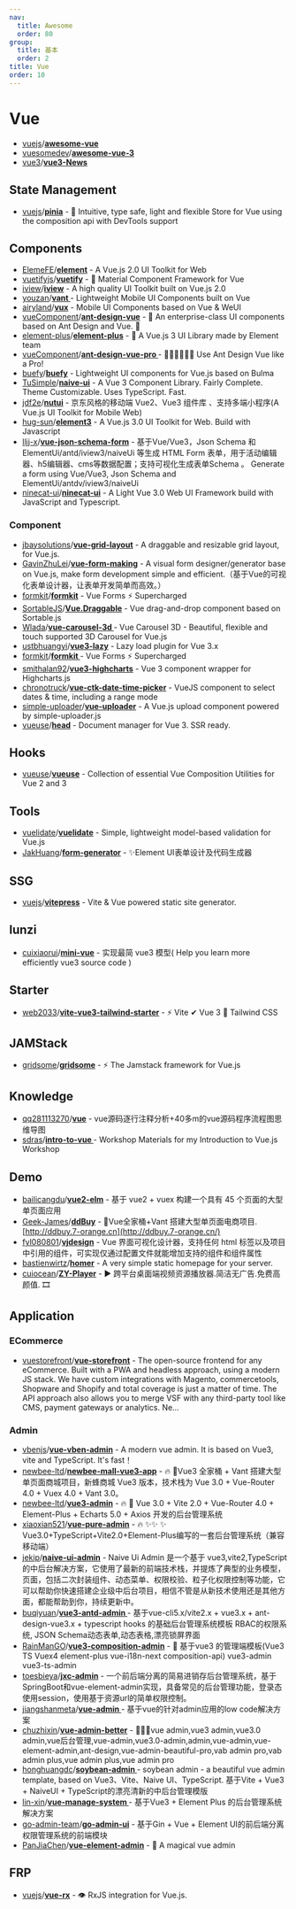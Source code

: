 ```yaml
---
nav:
  title: Awesome
  order: 80
group:
  title: 基本
  order: 2
title: Vue
order: 10
---
```


# Vue

- [vuejs](https://github.com/vuejs?type=source)/**[awesome-vue](https://github.com/vuejs/awesome-vue)**
- [vuesomedev](https://github.com/vuesomedev)/**[awesome-vue-3](https://github.com/vuesomedev/awesome-vue-3)**
- [vue3](https://github.com/vue3?type=source)/**[vue3-News](https://github.com/vue3/vue3-News)**

## State Management

- [vuejs](https://github.com/vuejs?type=source)/**[pinia](https://github.com/vuejs/pinia)** - 🍍 Intuitive, type safe, light and flexible Store for Vue using the composition api with DevTools support

## Components

- [ElemeFE](https://github.com/ElemeFE?type=source)/**[element](https://github.com/ElemeFE/element)** - A Vue.js 2.0 UI Toolkit for Web
- [vuetifyjs](https://github.com/vuetifyjs?type=source)/**[vuetify](https://github.com/vuetifyjs/vuetify)** - 🐉 Material Component Framework for Vue
- [iview](https://github.com/iview?type=source)/**[iview](https://github.com/iview/iview)** - A high quality UI Toolkit built on Vue.js 2.0
- [youzan](https://github.com/youzan?type=source)/**[vant ](https://github.com/youzan/vant)**- Lightweight Mobile UI Components built on Vue
- [airyland](https://github.com/airyland)/**[vux](https://github.com/airyland/vux)** - Mobile UI Components based on Vue & WeUI
- [vueComponent](https://github.com/vueComponent?type=source)/**[ant-design-vue](https://github.com/vueComponent/ant-design-vue)** - 🌈 An enterprise-class UI components based on Ant Design and Vue. 🐜
- [element-plus](https://github.com/element-plus?type=source)/**[element-plus](https://github.com/element-plus/element-plus)** - 🎉 A Vue.js 3 UI Library made by Element team
- [vueComponent](https://github.com/vueComponent?type=source)/**[ant-design-vue-pro ](https://github.com/vueComponent/ant-design-vue-pro)**- 👨🏻‍💻👩🏻‍💻 Use Ant Design Vue like a Pro!
- [buefy](https://github.com/buefy?type=source)/**[buefy](https://github.com/buefy/buefy)** - Lightweight UI components for Vue.js based on Bulma
- [TuSimple](https://github.com/TuSimple?type=source)/**[naive-ui](https://github.com/TuSimple/naive-ui)** - A Vue 3 Component Library. Fairly Complete. Theme Customizable. Uses TypeScript. Fast.
- [jdf2e](https://github.com/jdf2e?type=source)/**[nutui](https://github.com/jdf2e/nutui)** - 京东风格的移动端 Vue2、Vue3 组件库 、支持多端小程序(A Vue.js UI Toolkit for Mobile Web)
- [hug-sun](https://github.com/hug-sun?type=source)/**[element3](https://github.com/hug-sun/element3)** - A Vue.js 3.0 UI Toolkit for Web. Build with Javascript
- [lljj-x](https://github.com/lljj-x)/**[vue-json-schema-form](https://github.com/lljj-x/vue-json-schema-form)** - 基于Vue/Vue3，Json Schema 和 ElementUi/antd/iview3/naiveUi 等生成 HTML Form 表单，用于活动编辑器、h5编辑器、cms等数据配置；支持可视化生成表单Schema 。 Generate a form using Vue/Vue3, Json Schema and ElementUi/antdv/iview3/naiveUi
- [ninecat-ui](https://github.com/ninecat-ui?type=source)/**[ninecat-ui](https://github.com/ninecat-ui/ninecat-ui)** - A Light Vue 3.0 Web UI Framework build with JavaScript and Typescript.

### Component

- [jbaysolutions](https://github.com/jbaysolutions?type=source)/**[vue-grid-layout](https://github.com/jbaysolutions/vue-grid-layout)** - A draggable and resizable grid layout, for Vue.js.
- [GavinZhuLei](https://github.com/GavinZhuLei)/**[vue-form-making](https://github.com/GavinZhuLei/vue-form-making)** - A visual form designer/generator base on Vue.js, make form development simple and efficient.（基于Vue的可视化表单设计器，让表单开发简单而高效。）
- [formkit](https://github.com/formkit?type=source)/**[formkit](https://github.com/formkit/formkit)** - Vue Forms ⚡️ Supercharged
- [SortableJS](https://github.com/SortableJS?type=source)/**[Vue.Draggable](https://github.com/SortableJS/Vue.Draggable)** - Vue drag-and-drop component based on Sortable.js
- [Wlada](https://github.com/Wlada)/**[vue-carousel-3d ](https://github.com/Wlada/vue-carousel-3d)**- Vue Carousel 3D - Beautiful, flexible and touch supported 3D Carousel for Vue.js
- [ustbhuangyi](https://github.com/ustbhuangyi)/**[vue3-lazy](https://github.com/ustbhuangyi/vue3-lazy)** - Lazy load plugin for Vue 3.x
- [formkit](https://github.com/formkit?type=source)/**[formkit ](https://github.com/formkit/formkit)**- Vue Forms ⚡️ Supercharged
- [smithalan92](https://github.com/smithalan92)/**[vue3-highcharts](https://github.com/smithalan92/vue3-highcharts)** - Vue 3 component wrapper for Highcharts.js
- [chronotruck](https://github.com/chronotruck?type=source)/**[vue-ctk-date-time-picker](https://github.com/chronotruck/vue-ctk-date-time-picker)** - VueJS component to select dates & time, including a range mode
- [simple-uploader](https://github.com/simple-uploader?type=source)/**[vue-uploader](https://github.com/simple-uploader/vue-uploader)** - A Vue.js upload component powered by simple-uploader.js
- [vueuse](https://github.com/vueuse?type=source)/**[head](https://github.com/vueuse/head)** - Document <head> manager for Vue 3. SSR ready.

## Hooks

- [vueuse](https://github.com/vueuse?type=source)/**[vueuse](https://github.com/vueuse/vueuse)** - Collection of essential Vue Composition Utilities for Vue 2 and 3

## Tools

- [vuelidate](https://github.com/vuelidate?type=source)/**[vuelidate](https://github.com/vuelidate/vuelidate)** - Simple, lightweight model-based validation for Vue.js
- [JakHuang](https://github.com/JakHuang)/**[form-generator](https://github.com/JakHuang/form-generator)** - ✨Element UI表单设计及代码生成器

## SSG

- [vuejs](https://github.com/vuejs?type=source)/**[vitepress](https://github.com/vuejs/vitepress)** - Vite & Vue powered static site generator.

## lunzi

- [cuixiaorui](https://github.com/cuixiaorui)/**[mini-vue](https://github.com/cuixiaorui/mini-vue)** - 实现最简 vue3 模型( Help you learn more efficiently vue3 source code )

## Starter

- [web2033](https://github.com/web2033)/**[vite-vue3-tailwind-starter](https://github.com/web2033/vite-vue3-tailwind-starter)** - ⚡ Vite ✔ Vue 3 🌻 Tailwind CSS

## JAMStack

- [gridsome](https://github.com/gridsome?type=source)/**[gridsome](https://github.com/gridsome/gridsome)** - ⚡️ The Jamstack framework for Vue.js

## Knowledge

- [qq281113270](https://github.com/qq281113270)/**[vue](https://github.com/qq281113270/vue)** - vue源码逐行注释分析+40多m的vue源码程序流程图思维导图
- [sdras](https://github.com/sdras)/**[intro-to-vue ](https://github.com/sdras/intro-to-vue)**- Workshop Materials for my Introduction to Vue.js Workshop

## Demo

- [bailicangdu](https://github.com/bailicangdu)/**[vue2-elm](https://github.com/bailicangdu/vue2-elm)** - 基于 vue2 + vuex 构建一个具有 45 个页面的大型单页面应用
- [Geek-James](https://github.com/Geek-James)/**[ddBuy](https://github.com/Geek-James/ddBuy)** - 🎉Vue全家桶+Vant 搭建大型单页面电商项目.[http://ddbuy.7-orange.cn](http://ddbuy.7-orange.cn/)
- [fyl080801](https://github.com/fyl080801)/**[vjdesign](https://github.com/fyl080801/vjdesign)** - Vue 界面可视化设计器，支持任何 html 标签以及项目中引用的组件，可实现仅通过配置文件就能增加支持的组件和组件属性
- [bastienwirtz](https://github.com/bastienwirtz)/**[homer](https://github.com/bastienwirtz/homer)** - A very simple static homepage for your server.
- [cuiocean](https://github.com/cuiocean)/**[ZY-Player](https://github.com/cuiocean/ZY-Player)** - ▶️ 跨平台桌面端视频资源播放器.简洁无广告.免费高颜值. 🎞

## Application

### ECommerce

- [vuestorefront](https://github.com/vuestorefront?type=source)/**[vue-storefront](https://github.com/vuestorefront/vue-storefront)** - The open-source frontend for any eCommerce. Built with a PWA and headless approach, using a modern JS stack. We have custom integrations with Magento, commercetools, Shopware and Shopify and total coverage is just a matter of time. The API approach also allows you to merge VSF with any third-party tool like CMS, payment gateways or analytics. Ne…

### Admin

- [vbenjs](https://github.com/vbenjs?type=source)/**[vue-vben-admin](https://github.com/vbenjs/vue-vben-admin)** - A modern vue admin. It is based on Vue3, vite and TypeScript. It's fast！
- [newbee-ltd](https://github.com/newbee-ltd?type=source)/**[newbee-mall-vue3-app](https://github.com/newbee-ltd/newbee-mall-vue3-app)** - 🔥 🎉Vue3 全家桶 + Vant 搭建大型单页面商城项目，新蜂商城 Vue3 版本，技术栈为 Vue 3.0 + Vue-Router 4.0 + Vuex 4.0 + Vant 3.0。
- [newbee-ltd](https://github.com/newbee-ltd?type=source)/**[vue3-admin](https://github.com/newbee-ltd/vue3-admin)** - 🔥 🎉 Vue 3.0 + Vite 2.0 + Vue-Router 4.0 + Element-Plus + Echarts 5.0 + Axios 开发的后台管理系统
- [xiaoxian521](https://github.com/xiaoxian521)/**[vue-pure-admin](https://github.com/xiaoxian521/vue-pure-admin)** - 🔥 ✨✨ ✨ Vue3.0+TypeScript+Vite2.0+Element-Plus编写的一套后台管理系统（兼容移动端）
- [jekip](https://github.com/jekip)/**[naive-ui-admin](https://github.com/jekip/naive-ui-admin)** - Naive Ui Admin 是一个基于 vue3,vite2,TypeScript 的中后台解决方案，它使用了最新的前端技术栈，并提炼了典型的业务模型，页面，包括二次封装组件、动态菜单、权限校验、粒子化权限控制等功能，它可以帮助你快速搭建企业级中后台项目，相信不管是从新技术使用还是其他方面，都能帮助到你，持续更新中。
- [buqiyuan](https://github.com/buqiyuan)/**[vue3-antd-admin ](https://github.com/buqiyuan/vue3-antd-admin)**- 基于vue-cli5.x/vite2.x + vue3.x + ant-design-vue3.x + typescript hooks 的基础后台管理系统模板 RBAC的权限系统, JSON Schema动态表单,动态表格,漂亮锁屏界面
- [RainManGO](https://github.com/RainManGO)/**[vue3-composition-admin](https://github.com/RainManGO/vue3-composition-admin)** - 🎉 基于vue3 的管理端模板(Vue3 TS Vuex4 element-plus vue-i18n-next composition-api) vue3-admin vue3-ts-admin
- [toesbieya](https://github.com/toesbieya)/**[jxc-admin](https://github.com/toesbieya/jxc-admin)** - 一个前后端分离的简易进销存后台管理系统，基于SpringBoot和vue-element-admin实现，具备常见的后台管理功能，登录态使用session，使用基于资源url的简单权限控制。
- [jiangshanmeta](https://github.com/jiangshanmeta)/**[vue-admin ](https://github.com/jiangshanmeta/vue-admin)**- 基于vue的针对admin应用的low code解决方案
- [chuzhixin](https://github.com/chuzhixin)/**[vue-admin-better](https://github.com/chuzhixin/vue-admin-better)** - 🚀🚀🚀vue admin,vue3 admin,vue3.0 admin,vue后台管理,vue-admin,vue3.0-admin,admin,vue-admin,vue-element-admin,ant-design,vue-admin-beautiful-pro,vab admin pro,vab admin plus,vue admin plus,vue admin pro
- [honghuangdc](https://github.com/honghuangdc)/**[soybean-admin ](https://github.com/honghuangdc/soybean-admin)** - soybean admin - a beautiful vue admin template, based on Vue3、Vite、Naive UI、TypeScript. 基于Vite + Vue3 + NaiveUI + TypeScript的漂亮清新的中后台管理模版
- [lin-xin](https://github.com/lin-xin)/**[vue-manage-system ](https://github.com/lin-xin/vue-manage-system)**- 基于Vue3 + Element Plus 的后台管理系统解决方案
- [go-admin-team](https://github.com/go-admin-team?type=source)/**[go-admin-ui](https://github.com/go-admin-team/go-admin-ui)** - 基于Gin + Vue + Element UI的前后端分离权限管理系统的前端模块
- [PanJiaChen](https://github.com/PanJiaChen)/**[vue-element-admin](https://github.com/PanJiaChen/vue-element-admin)** - 🎉 A magical vue admin

## FRP

- [vuejs](https://github.com/vuejs?type=source)/**[vue-rx](https://github.com/vuejs/vue-rx)** - 👁️ RxJS integration for Vue.js.
